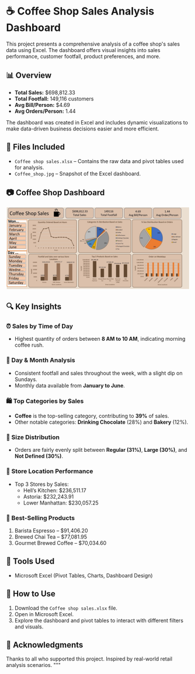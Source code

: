 # ☕ Coffee Shop Sales Analysis Dashboard

This project presents a comprehensive analysis of a coffee shop's sales data using Excel. The dashboard offers visual insights into sales performance, customer footfall, product preferences, and more.

## 📊 Overview

- **Total Sales:** $698,812.33  
- **Total Footfall:** 149,116 customers  
- **Avg Bill/Person:** $4.69  
- **Avg Orders/Person:** 1.44  

The dashboard was created in Excel and includes dynamic visualizations to make data-driven business decisions easier and more efficient.

## 📁 Files Included

- `Coffee shop sales.xlsx` – Contains the raw data and pivot tables used for analysis.
- `Coffee_shop.jpg` – Snapshot of the Excel dashboard.

## 📷 Coffee Shop Dashboard

![Coffee Shop Dashboard](https://github.com/Murli43/Coffee_shop_Analysis/blob/main/Coffee_shop.jpg?raw=true)

## 🔍 Key Insights

### ⏰ Sales by Time of Day
- Highest quantity of orders between **8 AM to 10 AM**, indicating morning coffee rush.

### 📅 Day & Month Analysis
- Consistent footfall and sales throughout the week, with a slight dip on Sundays.
- Monthly data available from **January to June**.

### 🛍️ Top Categories by Sales
- **Coffee** is the top-selling category, contributing to **39%** of sales.
- Other notable categories: **Drinking Chocolate** (28%) and **Bakery** (12%).

### 🧃 Size Distribution
- Orders are fairly evenly split between **Regular (31%)**, **Large (30%)**, and **Not Defined (30%)**.

### 📍 Store Location Performance
- Top 3 Stores by Sales:
  - Hell’s Kitchen: $236,511.17  
  - Astoria: $232,243.91  
  - Lower Manhattan: $230,057.25

### 🥇 Best-Selling Products
1. Barista Espresso – $91,406.20  
2. Brewed Chai Tea – $77,081.95  
3. Gourmet Brewed Coffee – $70,034.60

## 📌 Tools Used
- Microsoft Excel (Pivot Tables, Charts, Dashboard Design)

## 🚀 How to Use
1. Download the `Coffee shop sales.xlsx` file.
2. Open in Microsoft Excel.
3. Explore the dashboard and pivot tables to interact with different filters and visuals.

## 🙌 Acknowledgments
Thanks to all who supported this project. Inspired by real-world retail analysis scenarios.
"""
